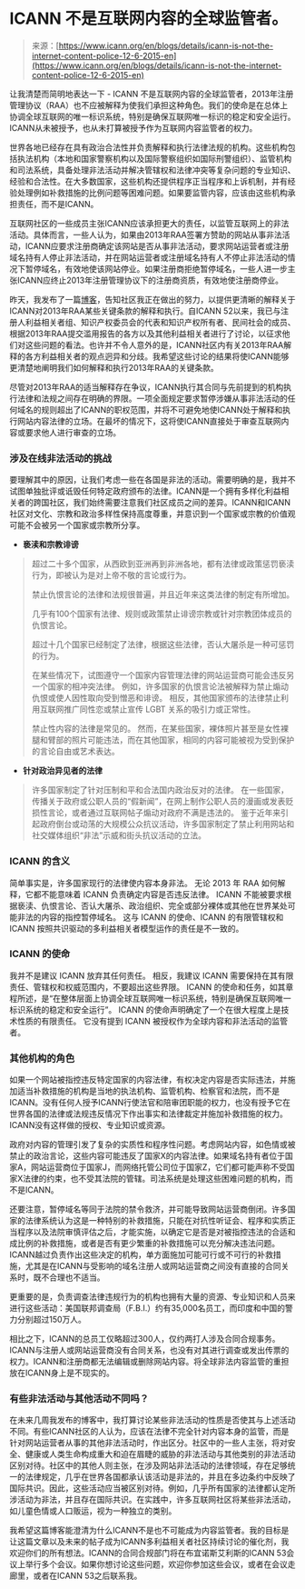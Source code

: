 <!--yml

category: 未分类

date: 2024-05-29 13:28:17

-->

# ICANN 不是互联网内容的全球监管者。

> 来源：[https://www.icann.org/en/blogs/details/icann-is-not-the-internet-content-police-12-6-2015-en](https://www.icann.org/en/blogs/details/icann-is-not-the-internet-content-police-12-6-2015-en)

让我清楚而简明地表达一下 - ICANN 不是互联网内容的全球监管者，2013年注册管理协议（RAA）也不应被解释为使我们承担这种角色。我们的使命是在总体上协调全球互联网的唯一标识系统，特别是确保互联网唯一标识的稳定和安全运行。ICANN从未被授予，也从未打算被授予作为互联网内容监管者的权力。

世界各地已经存在具有政治合法性并负责解释和执行法律法规的机构。这些机构包括执法机构（本地和国家警察机构以及国际警察组织如国际刑警组织）、监管机构和司法系统，具备处理非法活动并解决管辖权和法律冲突等复杂问题的专业知识、经验和合法性。在大多数国家，这些机构还提供程序正当程序和上诉机制，并有经验处理例如补救措施的比例问题等困难问题。如果要监管内容，应该由这些机构承担责任，而不是ICANN。

互联网社区的一些成员主张ICANN应该承担更大的责任，以监管互联网上的非法活动。具体而言，一些人认为，如果由2013年RAA签署方赞助的网站从事非法活动，ICANN应要求注册商确定该网站是否从事非法活动，要求网站运营者或注册域名持有人停止非法活动，并在网站运营者或注册域名持有人不停止非法活动的情况下暂停域名，有效地使该网站停业。如果注册商拒绝暂停域名，一些人进一步主张ICANN应终止2013年注册管理协议下的注册商资质，有效地使注册商停业。

昨天，我发布了一篇[博客](/news/blog/community-outreach-on-interpretation-and-enforcement-of-the-2013-raa)，告知社区我正在做出的努力，以提供更清晰的解释关于ICANN对2013年RAA某些关键条款的解释和执行。自ICANN 52以来，我已与注册人利益相关者组、知识产权委员会的代表和知识产权所有者、民间社会的成员、根据2013年RAA提交滥用报告的各方以及其他利益相关者进行了讨论，以征求他们对这些问题的看法。也许并不令人意外的是，ICANN社区内有关2013年RAA解释的各方利益相关者的观点迥异和分歧。我希望这些讨论的结果将使ICANN能够更清楚地阐明我们如何解释和执行2013年RAA的关键条款。

尽管对2013年RAA的适当解释存在争议，ICANN执行其合同与先前提到的机构执行法律和法规之间存在明确的界限。一项全面规定要求暂停涉嫌从事非法活动的任何域名的规则超出了ICANN的职权范围，并将不可避免地使ICANN处于解释和执行网站内容法律的立场。在最坏的情况下，这将使ICANN直接处于审查互联网内容或要求他人进行审查的立场。

### 涉及在线非法活动的挑战

要理解其中的原因，让我们考虑一些在各国是非法的活动。需要明确的是，我并不试图单独批评或诋毁任何特定政府颁布的法律。ICANN是一个拥有多样化利益相关者的跨国社区，我们始终需要注意我们社区成员之间的差异。ICANN和ICANN社区对文化、宗教和政治多样性保持高度尊重，并意识到一个国家或宗教的价值观可能不会被另一个国家或宗教所分享。

+   **亵渎和宗教诽谤**

> 超过二十多个国家，从西欧到亚洲再到非洲各地，都有法律或政策惩罚亵渎行为，即被认为是对上帝不敬的言论或行为。
> 
> 禁止仇恨言论的法律和法规很普遍，并且近年来这类法律的制定有所增加。
> 
> 几乎有100个国家有法律、规则或政策禁止诽谤宗教或针对宗教团体成员的仇恨言论。
> 
> 超过十几个国家已经制定了法律，根据这些法律，否认大屠杀是一种可惩罚的行为。
> 
> 在某些情况下，试图遵守一个国家内容管理法律的网站运营商可能会违反另一个国家的相冲突法律。 例如，许多国家的仇恨言论法被解释为禁止煽动仇恨或使人因性取向受到憎恶和诽谤。 相反，其他国家颁布的法律禁止利用互联网推广同性恋或禁止宣传 LGBT 关系的吸引力或正常性。
> 
> 禁止性内容的法律是常见的。 然而，在某些国家，裸体照片甚至是女性裸腿和臂部的照片可能违法，而在其他国家，相同的内容可能被视为受到保护的言论自由或艺术表达。

+   **针对政治异见者的法律**

> 许多国家制定了针对压制和平和合法国内政治反对的法律。 在一些国家，传播关于政府或公职人员的“假新闻”，在网上制作公职人员的漫画或发表贬损性言论，或者通过互联网帖子煽动对政府不满是违法的。 鉴于近年来引起政府倒台或动荡的大规模公众抗议活动，许多国家制定了禁止利用网站和社交媒体组织“非法”示威和街头抗议活动的立法。

### ICANN 的含义

简单事实是，许多国家现行的法律使内容本身非法。 无论 2013 年 RAA 如何解释，它都不能意味着 ICANN 负责确定内容是否违反法律。 ICANN 不能被要求根据亵渎、仇恨言论、否认大屠杀、政治组织、完全或部分裸体或其他在世界某处可能非法的内容的指控暂停域名。 这与 ICANN 的使命、ICANN 的有限管辖权和 ICANN 按照共识驱动的多利益相关者模型运作的责任是不一致的。

### ICANN 的使命

我并不是建议 ICANN 放弃其任何责任。 相反，我建议 ICANN 需要保持在其有限责任、管辖权和权威范围内，不要超出这些界限。 ICANN 的使命和任务，如其章程所述，是“在整体层面上协调全球互联网唯一标识系统，特别是确保互联网唯一标识系统的稳定和安全运行”。 ICANN 的使命声明确定了一个在很大程度上是技术性质的有限责任。 它没有提到 ICANN 被授权作为全球内容和非法活动的监管者。

### 其他机构的角色

如果一个网站被指控违反特定国家的内容法律，有权决定内容是否实际违法，并施加适当补救措施的机构是当地的执法机构、监管机构、检察官和法院，而不是ICANN。没有任何人授予ICANN行使法官和陪审团职能的权力，也没有授予它在世界各国的法律或法规违反情况下作出事实和法律裁定并施加补救措施的权力。ICANN没有这样做的授权、专业知识或资源。

政府对内容的管理引发了复杂的实质性和程序性问题。考虑网站内容，如色情或被禁止的政治言论，这些内容可能违反了国家X的内容法律。如果域名持有者位于国家A，网站运营商位于国家J，而网络托管公司位于国家Z，它们都可能声称不受国家X法律的约束，也不受其法院的管辖。司法系统是处理这些困难问题的机构，而不是ICANN。

还要注意，暂停域名等同于法院的禁令救济，并可能导致网站运营商倒闭。许多国家的法律系统认为这是一种特别的补救措施，只能在对抗性听证会、程序和实质正当程序以及法院审慎评估之后，才能实施，以确定它是否是对被指控违法的合适和成比例的补救措施，或者是否有更少繁重的补救措施可以充分解决违法问题。ICANN越过负责作出这些决定的机构，单方面施加可能可行或不可行的补救措施，尤其是在ICANN与受影响的域名注册人或网站运营商之间没有直接的合同关系时，既不合理也不适当。

更重要的是，负责调查法律违规行为的机构也拥有大量的资源、专业知识和人员来进行这些活动：美国联邦调查局（F.B.I.）约有35,000名员工，而印度和中国的警力分别超过150万人。

相比之下，ICANN的总员工仅略超过300人，仅约两打人涉及合同合规事务。ICANN与注册人或网站运营商没有合同关系，也没有对其进行调查或发出传票的权力。ICANN和注册商都无法编辑或删除网站内容。将全球非法内容监管的重担放在ICANN身上是不现实的。

### 有些非法活动与其他活动不同吗？

在未来几周我发布的博客中，我打算讨论某些非法活动的性质是否使其与上述活动不同。有些ICANN社区的人认为，应该在法律不完全针对内容本身的监管，而是针对网站运营者从事的其他非法活动时，作出区分。社区中的一些人主张，将对安全、健康或人类生命构成重大和迫在眉睫的威胁的非法活动与其他类别的非法活动区别对待。社区中的其他人则主张，在涉及网站非法活动的法律领域，存在足够统一的法律规定，几乎在世界各国都承认该活动是非法的，并且在多边条约中反映了国际共识。因此，这些活动应当被区别对待。例如，几乎所有国家的法律都认定所涉活动为非法，并且存在国际共识。在实践中，许多互联网社区将某些非法活动，如儿童色情或人口贩运，视为一种独立的类别。

我希望这篇博客能澄清为什么ICANN不是也不可能成为内容监管者。我的目标是让这篇文章以及未来的帖子成为ICANN多利益相关者社区持续讨论的催化剂，我欢迎你们的所有想法。ICANN的合同合规部门将在布宜诺斯艾利斯的ICANN 53会议上举行多个会议。如果你想讨论这些问题，欢迎你参加这些会议，或者在会议走廊里，或者在ICANN 53之后联系我。
